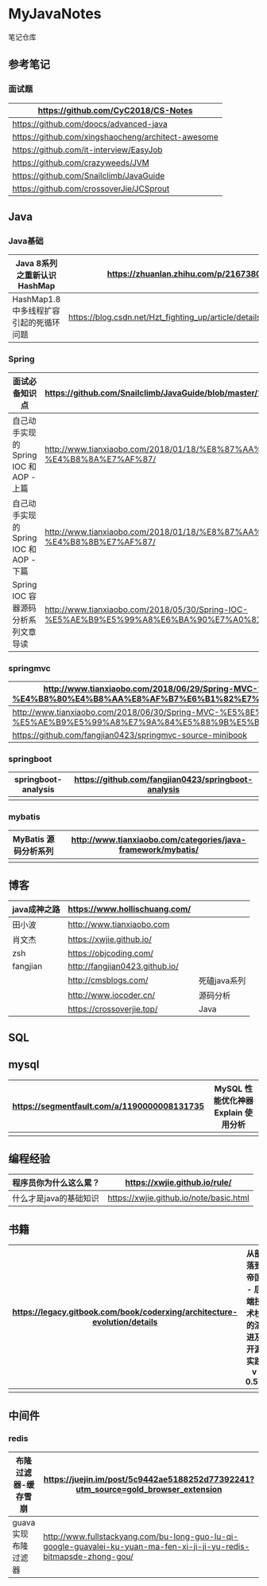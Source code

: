 # MyJavaNotes
笔记仓库



## 参考笔记

### 面试题

| <https://github.com/CyC2018/CS-Notes>                |
| ---------------------------------------------------- |
| <https://github.com/doocs/advanced-java>             |
| <https://github.com/xingshaocheng/architect-awesome> |
| <https://github.com/it-interview/EasyJob>            |
| https://github.com/crazyweeds/JVM                    |
| <https://github.com/Snailclimb/JavaGuide>            |
| <https://github.com/crossoverJie/JCSprout>           |



## Java

### Java基础

| Java   8系列之重新认识HashMap          | <https://zhuanlan.zhihu.com/p/21673805>                      |
| -------------------------------------- | ------------------------------------------------------------ |
| HashMap1.8中多线程扩容引起的死循环问题 | <https://blog.csdn.net/Hzt_fighting_up/article/details/78737468> |



### Spring

| 面试必备知识点                          | <https://github.com/Snailclimb/JavaGuide/blob/master/%E4%B8%BB%E6%B5%81%E6%A1%86%E6%9E%B6/Spring%E5%AD%A6%E4%B9%A0%E4%B8%8E%E9%9D%A2%E8%AF%95.md> |
| --------------------------------------- | ------------------------------------------------------------ |
| 自己动手实现的 Spring IOC 和 AOP - 上篇 | <http://www.tianxiaobo.com/2018/01/18/%E8%87%AA%E5%B7%B1%E5%8A%A8%E6%89%8B%E5%AE%9E%E7%8E%B0%E7%9A%84-Spring-IOC-%E5%92%8C-AOP-%E4%B8%8A%E7%AF%87/> |
| 自己动手实现的 Spring IOC 和 AOP - 下篇 | <http://www.tianxiaobo.com/2018/01/18/%E8%87%AA%E5%B7%B1%E5%8A%A8%E6%89%8B%E5%AE%9E%E7%8E%B0%E7%9A%84-Spring-IOC-%E5%92%8C-AOP-%E4%B8%8B%E7%AF%87/> |
| Spring IOC 容器源码分析系列文章导读     | <http://www.tianxiaobo.com/2018/05/30/Spring-IOC-%E5%AE%B9%E5%99%A8%E6%BA%90%E7%A0%81%E5%88%86%E6%9E%90%E7%B3%BB%E5%88%97%E6%96%87%E7%AB%A0%E5%AF%BC%E8%AF%BB/> |



### springmvc

| http://www.tianxiaobo.com/2018/06/29/Spring-MVC-%E5%8E%9F%E7%90%86%E6%8E%A2%E7%A7%98-%E4%B8%80%E4%B8%AA%E8%AF%B7%E6%B1%82%E7%9A%84%E6%97%85%E8%A1%8C%E8%BF%87%E7%A8%8B/ |
| ------------------------------------------------------------ |
| http://www.tianxiaobo.com/2018/06/30/Spring-MVC-%E5%8E%9F%E7%90%86%E6%8E%A2%E7%A7%98-%E5%AE%B9%E5%99%A8%E7%9A%84%E5%88%9B%E5%BB%BA%E8%BF%87%E7%A8%8B/ |
| <https://github.com/fangjian0423/springmvc-source-minibook>  |



### springboot

| springboot-analysis | https://github.com/fangjian0423/springboot-analysis |
| ------------------- | --------------------------------------------------- |
|                     |                                                     |



### mybatis

| MyBatis 源码分析系列 | http://www.tianxiaobo.com/categories/java-framework/mybatis/ |
| -------------------- | ------------------------------------------------------------ |
|                      |                                                              |



## 博客

| java成神之路 | https://www.hollischuang.com/    |              |
| ------------ | -------------------------------- | ------------ |
| 田小波       | http://www.tianxiaobo.com        |              |
| 肖文杰       | https://xwjie.github.io/         |              |
| zsh          | https://objcoding.com/           |              |
| fangjian     | <http://fangjian0423.github.io/> |              |
|              | <http://cmsblogs.com/>           | 死磕java系列 |
|              | <http://www.iocoder.cn/>         | 源码分析     |
|              | https://crossoverjie.top/        | Java         |



## SQL

## mysql

| <https://segmentfault.com/a/1190000008131735> | MySQL 性能优化神器 Explain 使用分析 |
| --------------------------------------------- | ----------------------------------- |
|                                               |                                     |



## 编程经验

| 程序员你为什么这么累？ | https://xwjie.github.io/rule/           |
| ---------------------- | --------------------------------------- |
| 什么才是java的基础知识 | https://xwjie.github.io/note/basic.html |



## 书籍

| <https://legacy.gitbook.com/book/coderxing/architecture-evolution/details> | 从部落到帝国 - 后端技术栈的演进及开源实践 v 0.51 |
| ------------------------------------------------------------ | ------------------------------------------------ |
|                                                              |                                                  |



## 中间件

### redis

| 布隆过滤器-缓存雪崩 | https://juejin.im/post/5c9442ae5188252d77392241?utm_source=gold_browser_extension |
| ------------------- | ------------------------------------------------------------ |
| guava实现布隆过滤器 | http://www.fullstackyang.com/bu-long-guo-lu-qi-google-guavalei-ku-yuan-ma-fen-xi-ji-ji-yu-redis-bitmapsde-zhong-gou/ |



